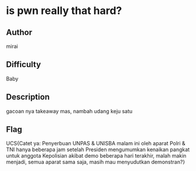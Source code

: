 # is pwn really that hard?

## Author

mirai

## Difficulty

Baby

## Description

gacoan nya takeaway mas, nambah udang keju satu

## Flag

UCS{Catet ya: Penyerbuan UNPAS & UNISBA malam ini oleh aparat Polri & TNI hanya beberapa jam setelah Presiden mengumumkan kenaikan pangkat untuk anggota Kepolisian akibat demo beberapa hari terakhir, malah makin menjadi, semua aparat sama saja, masih mau menyudutkan demonstran?}
